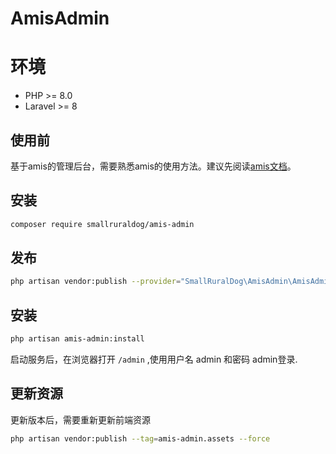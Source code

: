 # AmisAdmin

# 环境

- PHP >= 8.0
- Laravel >= 8

## 使用前

基于amis的管理后台，需要熟悉amis的使用方法。建议先阅读[amis文档](https://aisuda.bce.baidu.com/amis/zh-CN/docs/index)。

## 安装

``` bash
composer require smallruraldog/amis-admin
```

## 发布

``` bash
php artisan vendor:publish --provider="SmallRuralDog\AmisAdmin\AmisAdminServiceProvider"
```

## 安装

``` bash
php artisan amis-admin:install
```

启动服务后，在浏览器打开 `/admin` ,使用用户名 admin 和密码 admin登录.

## 更新资源

更新版本后，需要重新更新前端资源

``` bash
php artisan vendor:publish --tag=amis-admin.assets --force
```
